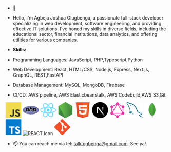 - 👋 
- Hello, I'm Agbeja Joshua Olugbenga, a passionate full-stack developer specializing in web development, software engineering, and providing effective IT solutions. I've honed my skills in diverse fields, including the educational sector, financial institutions, data analytics, and offering utilities for various companies.

- **Skills:**

- Programming Languages: JavaScript, PHP,Typescript,Python
- Web Development: React, HTML/CSS, Node.js, Express, Next.js, GraphQL, REST,FastAPI
- Database Management: MySQL, MongoDB, Firebase
- CI/CD: AWS pipeline, AWS Elasticbeanstalk, AWS Codebuild,AWS S3,Git


<img src="https://raw.githubusercontent.com/devicons/devicon/master/icons/javascript/javascript-original.svg" alt="javascript Icon" width="50" height="50"/> <img src="https://raw.githubusercontent.com/devicons/devicon/master/icons/php/php-original.svg" alt="PHP Icon" width="50" height="50"/>  <img src="https://raw.githubusercontent.com/devicons/devicon/master/icons/react/react-original.svg" alt="REACT Icon" width="50" height="50"/> <img src="https://raw.githubusercontent.com/devicons/devicon/master/icons/nodejs/nodejs-original.svg" alt="node Icon" width="50" height="50"/> <img src="https://raw.githubusercontent.com/devicons/devicon/master/icons/html5/html5-original.svg" alt="html5 Icon" width="50" height="50"/> <img src="https://raw.githubusercontent.com/devicons/devicon/master/icons/nextjs/nextjs-original.svg" alt="nextjs Icon" width="50" height="50"/> <img src="https://raw.githubusercontent.com/devicons/devicon/master/icons/graphql/graphql-plain.svg" alt="graphql Icon" width="50" height="50"/> <img src="https://raw.githubusercontent.com/devicons/devicon/master/icons/mysql/mysql-original.svg" alt="mysql Icon" width="50" height="50"/> <img src="https://raw.githubusercontent.com/devicons/devicon/master/icons/mongodb/mongodb-original.svg" alt="REACT Icon" width="50" height="50"/> 
<img src="https://raw.githubusercontent.com/devicons/devicon/master/icons/typescript/typescript-original.svg" alt="REACT Icon" width="50" height="50"/> <img src="https://upload.wikimedia.org/wikipedia/commons/thumb/9/93/Amazon_Web_Services_Logo.svg/1280px-Amazon_Web_Services_Logo.svg.png" alt="REACT Icon" width="50" height="50"/> <img src="https://raw.githubusercontent.com/devicons/devicon/master/icons/git/git-original.svg" alt="REACT Icon" width="50" height="50"/> 



- 📫 You can reach me via tel: talktogbenga@gmail.com.   See ya!.

<!---
oagbeja/oagbeja is a ✨ special ✨ repository because its `README.md` (this file) appears on your GitHub profile.
You can click the Preview link to take a look at your changes.
--->
